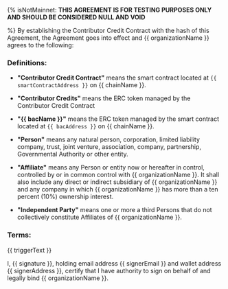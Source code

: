 {% isNotMainnet:
**THIS AGREEMENT IS FOR TESTING PURPOSES ONLY AND SHOULD BE CONSIDERED NULL
AND VOID**

%}
By establishing the Contributor Credit Contract with the hash of this Agreement, the
Agreement goes into effect and {{ organizationName }} agrees to the following:

### Definitions:

- **"Contributor Credit Contract"** means the smart contract located at
  `{{ smartContractAddress }}` on {{ chainName }}.

- **"Contributor Credits"** means the ERC token managed by the Contributor Credit Contract

- **"{{ bacName }}"** means the ERC token managed by the smart contract located at
  ``{{ bacAddress }}`` on {{ chainName }}.

- **"Person"** means any natural person, corporation, limited liability company,
  trust, joint venture, association, company, partnership, Governmental Authority
  or other entity.

- **"Affiliate"** means any Person or entity now or hereafter in control, controlled
  by or in common control with {{ organizationName }}. It shall also include any direct or
  indirect subsidiary of {{ organizationName }} and any company in which {{ organizationName }} has more than a
  ten percent (10%) ownership interest.

- **"Independent Party"** means one or more a third Persons that do not collectively
  constitute Affiliates of {{ organizationName }}.

### Terms:
{{ triggerText }}

I, {{ signature }}, holding email address {{ signerEmail }} and wallet address {{ signerAddress }}, certify that I have authority to sign on behalf of and
legally bind {{ organizationName }}.